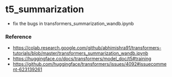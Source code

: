 # t5_summarization
- fix the bugs in transformers_summarization_wandb.ipynb

### Reference
- https://colab.research.google.com/github/abhimishra91/transformers-tutorials/blob/master/transformers_summarization_wandb.ipynb
- https://huggingface.co/docs/transformers/model_doc/t5#training
- https://github.com/huggingface/transformers/issues/4092#issuecomment-623139261
